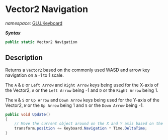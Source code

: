 ﻿# Vector2 Navigation
*namespace:* [GLU.Keyboard](../keyboard.md)

***Syntax***
```csharp
public static Vector2 Navigation
```

## Description
Returns a `Vector2` based on the commonly used WASD and arrow key navigation on a -1 to 1 scale.

The `A` & `D` or `Left Arrow` and `Right Arrow` keys being used for the X-axis of the Vector2, `A` or the `Left Arrow` being -1 and `D` or the `Right Arrow` being 1.

The `W` & `S` or `Up Arrow` and `Down Arrow` keys being used for the Y-axis of the Vector2, `W` or the `Up Arrow` being 1 and `S` or the `Down Arrow` being -1.

```csharp
public void Update()
{
    // Move the current object around on the X and Y axis based on the Navigation input
    transform.position += Keyboard.Navigation * Time.DeltaTime;
}
```